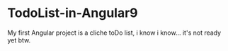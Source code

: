 # TodoList-in-Angular9
 My first Angular project is a cliche toDo list, i know i know...
 it's not ready yet btw.
